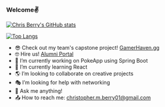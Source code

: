 ###  Welcome:v:

[![Chris Berry's GitHub stats](https://github-readme-stats.vercel.app/api?username=c-berry&hide=stars&theme=synthwave)](https://github.com/c-berry)

[![Top Langs](https://github-readme-stats.vercel.app/api/top-langs/?username=c-berry&theme=synthwave&layout=compact)](https://github.com/c-berry/spring-blog)

<!--
**c-berry/c-berry** is a ✨ _special_ ✨ repository because its `README.md` (this file) appears on your GitHub profile.
-->

<!-- Thanks for stopping by! -->

- 😎 Check out my team's capstone project! <a href="https://gamerhaven.gg">GamerHaven.gg</a>
- 🤓 Hire us! <a href="https://alumni.codeup.com/students/1519">Alumni Portal</a>
- 🔭 I’m currently working on PokeApp using Spring Boot
- 🌱 I’m currently learning React
- 🌎 I’m looking to collaborate on creative projects
- 🎭 I’m looking for help with networking
- 🎱 Ask me anything!
- 📤 How to reach me: christopher.m.berry01@gmail.com
